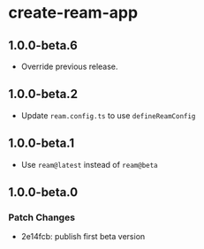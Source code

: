 # create-ream-app

## 1.0.0-beta.6

- Override previous release.

## 1.0.0-beta.2

- Update `ream.config.ts` to use `defineReamConfig`

## 1.0.0-beta.1

- Use `ream@latest` instead of `ream@beta`

## 1.0.0-beta.0

### Patch Changes

- 2e14fcb: publish first beta version
